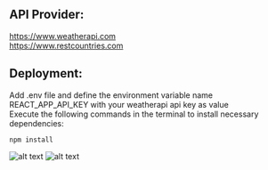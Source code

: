 ## API Provider:

https://www.weatherapi.com \
https://www.restcountries.com

## Deployment:
Add .env file and define the environment variable name REACT_APP_API_KEY with your weatherapi api key as value\
Execute the following commands in the terminal to install necessary dependencies:
```
npm install
```
![alt text](https://firebasestorage.googleapis.com/v0/b/fir-react-upload-1f038.appspot.com/o/images%2F32.png?alt=media&token=7925bc2c-01b3-42a3-bcbc-6ccb4d3c6cf7)
![alt text](https://firebasestorage.googleapis.com/v0/b/fir-react-upload-1f038.appspot.com/o/images%2F11.PNG?alt=media&token=82ec5ed2-3ff3-4e44-a378-9693348c04e7)
